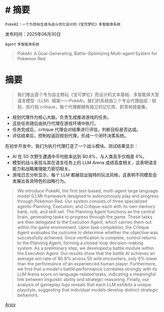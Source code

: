 # # **摘要**  
    PokéAI：一个为目标生成与战斗优化设计的《宝可梦红》多智能体系统

发布时间：2025年06月30日

`Agent` `多智能体系统`

> PokéAI: A Goal-Generating, Battle-Optimizing Multi-agent System for Pokemon Red

# 摘要

> 我们推出首个专为自主畅玩《宝可梦红》而设计的文本基础、多智能体大型语言模型（LLM）框架——PokéAI。我们的系统由三个专业代理组成：规划、执行和 critique，每个代理都拥有独立的记忆库、职责和技能集。

- 规划代理作为核心大脑，负责生成推进游戏的任务。
- 这些任务随后由执行代理在游戏环境中执行。
- 任务完成后，critique 代理会对结果进行评估，判断目标是否达成。
- 评估结束后，控制权返回规划代理，形成一个闭环决策系统。

在初步开发中，我们为执行代理打造了一个战斗模块。测试结果显示：
- AI 在 50 次野生遭遇中平均胜率达到 80.8%，与人类高手仅相差 6%。
- 模型的战斗表现与其在语言任务上的 LLM Arena 成绩高度相关，这表明语言能力和战略推理能力密切相关。
- 游戏日志分析显示，每个 LLM 都展现出独特的玩法风格，这表明不同模型会发展出各具特色的战略行为。


> We introduce PokéAI, the first text-based, multi-agent large language model (LLM) framework designed to autonomously play and progress through Pokémon Red. Our system consists of three specialized agents-Planning, Execution, and Critique-each with its own memory bank, role, and skill set. The Planning Agent functions as the central brain, generating tasks to progress through the game. These tasks are then delegated to the Execution Agent, which carries them out within the game environment. Upon task completion, the Critique Agent evaluates the outcome to determine whether the objective was successfully achieved. Once verification is complete, control returns to the Planning Agent, forming a closed-loop decision-making system.
  As a preliminary step, we developed a battle module within the Execution Agent. Our results show that the battle AI achieves an average win rate of 80.8% across 50 wild encounters, only 6% lower than the performance of an experienced human player. Furthermore, we find that a model's battle performance correlates strongly with its LLM Arena score on language-related tasks, indicating a meaningful link between linguistic ability and strategic reasoning. Finally, our analysis of gameplay logs reveals that each LLM exhibits a unique playstyle, suggesting that individual models develop distinct strategic behaviors.

[Arxiv](https://arxiv.org/abs/2506.23689)